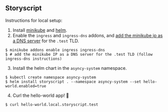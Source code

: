 ## Storyscript

Instructions for local setup:

1. Install [minikube](https://github.com/kubernetes/minikube) and [helm](https://github.com/helm/helm).
2. Enable the `ingress` and `ingress-dns` addons, and [add the minikube ip as a DNS server](https://github.com/kubernetes/minikube/tree/master/deploy/addons/ingress-dns#add-the-minikube-ip-as-a-dns-server) for the `.test` TLD.
```
$ minikube addons enable ingress ingress-dns
$ # add the minikube IP as a DNS server for the .test TLD (follow ingress-dns instructions)
```
3. Install the helm chart in the `asyncy-system` namespace.
```
$ kubectl create namespace asyncy-system
$ helm install storyscript . --namespace asyncy-system --set hello-world.enabled=true
```
4. Curl the hello-world app! 🚀
```
$ curl hello-world.local.storyscript.test
```
